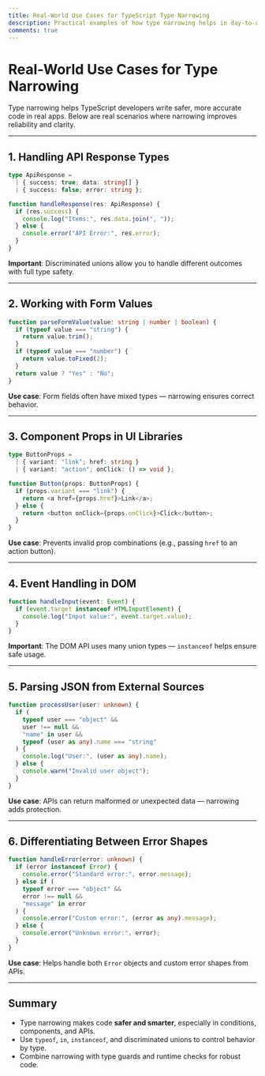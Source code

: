 ```yaml
---
title: Real-World Use Cases for TypeScript Type Narrowing
description: Practical examples of how type narrowing helps in day-to-day TypeScript projects.
comments: true
---
```


# Real-World Use Cases for Type Narrowing

Type narrowing helps TypeScript developers write safer, more accurate code in real apps. Below are real scenarios where narrowing improves reliability and clarity.

---

## 1. Handling API Response Types

```ts
type ApiResponse =
  | { success: true; data: string[] }
  | { success: false; error: string };

function handleResponse(res: ApiResponse) {
  if (res.success) {
    console.log("Items:", res.data.join(", "));
  } else {
    console.error("API Error:", res.error);
  }
}
```

**Important**: Discriminated unions allow you to handle different outcomes with full type safety.

---

## 2. Working with Form Values

```ts
function parseFormValue(value: string | number | boolean) {
  if (typeof value === "string") {
    return value.trim();
  }
  if (typeof value === "number") {
    return value.toFixed(2);
  }
  return value ? "Yes" : "No";
}
```

**Use case**: Form fields often have mixed types — narrowing ensures correct behavior.

---

## 3. Component Props in UI Libraries

```ts
type ButtonProps =
  | { variant: "link"; href: string }
  | { variant: "action"; onClick: () => void };

function Button(props: ButtonProps) {
  if (props.variant === "link") {
    return <a href={props.href}>Link</a>;
  } else {
    return <button onClick={props.onClick}>Click</button>;
  }
}
```

**Use case**: Prevents invalid prop combinations (e.g., passing `href` to an action button).

---

## 4. Event Handling in DOM

```ts
function handleInput(event: Event) {
  if (event.target instanceof HTMLInputElement) {
    console.log("Input value:", event.target.value);
  }
}
```

**Important**: The DOM API uses many union types — `instanceof` helps ensure safe usage.

---

## 5. Parsing JSON from External Sources

```ts
function processUser(user: unknown) {
  if (
    typeof user === "object" &&
    user !== null &&
    "name" in user &&
    typeof (user as any).name === "string"
  ) {
    console.log("User:", (user as any).name);
  } else {
    console.warn("Invalid user object");
  }
}
```

**Use case**: APIs can return malformed or unexpected data — narrowing adds protection.

---

## 6. Differentiating Between Error Shapes

```ts
function handleError(error: unknown) {
  if (error instanceof Error) {
    console.error("Standard error:", error.message);
  } else if (
    typeof error === "object" &&
    error !== null &&
    "message" in error
  ) {
    console.error("Custom error:", (error as any).message);
  } else {
    console.error("Unknown error:", error);
  }
}
```

**Use case**: Helps handle both `Error` objects and custom error shapes from APIs.

---

## Summary

- Type narrowing makes code **safer and smarter**, especially in conditions, components, and APIs.
- Use `typeof`, `in`, `instanceof`, and discriminated unions to control behavior by type.
- Combine narrowing with type guards and runtime checks for robust code.
